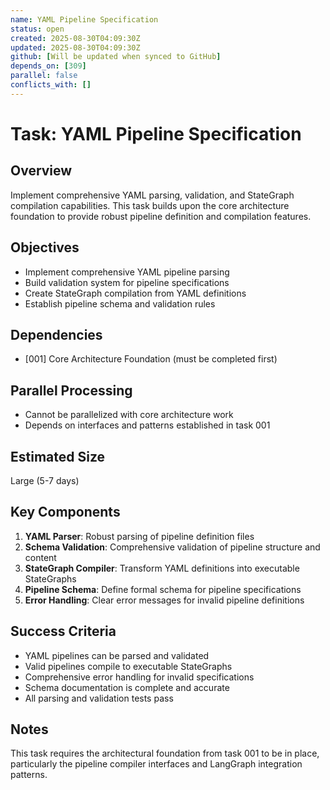 ```yaml
---
name: YAML Pipeline Specification
status: open
created: 2025-08-30T04:09:30Z
updated: 2025-08-30T04:09:30Z
github: [Will be updated when synced to GitHub]
depends_on: [309]
parallel: false
conflicts_with: []
---
```


# Task: YAML Pipeline Specification

## Overview
Implement comprehensive YAML parsing, validation, and StateGraph compilation capabilities. This task builds upon the core architecture foundation to provide robust pipeline definition and compilation features.

## Objectives
- Implement comprehensive YAML pipeline parsing
- Build validation system for pipeline specifications
- Create StateGraph compilation from YAML definitions
- Establish pipeline schema and validation rules

## Dependencies
- [001] Core Architecture Foundation (must be completed first)

## Parallel Processing
- Cannot be parallelized with core architecture work
- Depends on interfaces and patterns established in task 001

## Estimated Size
Large (5-7 days)

## Key Components
1. **YAML Parser**: Robust parsing of pipeline definition files
2. **Schema Validation**: Comprehensive validation of pipeline structure and content
3. **StateGraph Compiler**: Transform YAML definitions into executable StateGraphs
4. **Pipeline Schema**: Define formal schema for pipeline specifications
5. **Error Handling**: Clear error messages for invalid pipeline definitions

## Success Criteria
- YAML pipelines can be parsed and validated
- Valid pipelines compile to executable StateGraphs
- Comprehensive error handling for invalid specifications
- Schema documentation is complete and accurate
- All parsing and validation tests pass

## Notes
This task requires the architectural foundation from task 001 to be in place, particularly the pipeline compiler interfaces and LangGraph integration patterns.